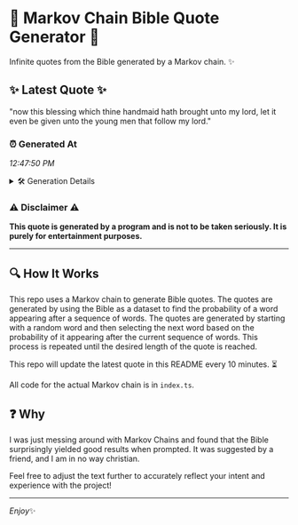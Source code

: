# 📖 Markov Chain Bible Quote Generator 📖

Infinite quotes from the Bible generated by a Markov chain. ✨

## ✨ Latest Quote ✨
"now this blessing which thine handmaid hath brought unto my lord, let it even be given unto the young men that follow my lord."

### ⏰ Generated At
*12:47:50 PM*

<details>
    <summary>🛠️ Generation Details</summary>
    <p>
        <strong>🌱 Seed:</strong> now<br>
        <strong>🔄 Iterations:</strong> 23<br>
        <strong>📜 Context History:</strong><br>[ now ]: this<br>[ now, this ]: blessing<br>[ now, this, blessing ]: which<br>[ now, this, blessing, which ]: thine<br>[ now, this, blessing, which, thine ]: handmaid<br>[ now, this, blessing, which, thine, handmaid ]: hath<br>[ this, blessing, which, thine, handmaid, hath ]: brought<br>[ blessing, which, thine, handmaid, hath, brought ]: unto<br>[ which, thine, handmaid, hath, brought, unto ]: my<br>[ thine, handmaid, hath, brought, unto, my ]: lord,<br>[ handmaid, hath, brought, unto, my, lord, ]: let<br>[ hath, brought, unto, my, lord,, let ]: it<br>[ brought, unto, my, lord,, let, it ]: even<br>[ unto, my, lord,, let, it, even ]: be<br>[ my, lord,, let, it, even, be ]: given<br>[ lord,, let, it, even, be, given ]: unto<br>[ let, it, even, be, given, unto ]: the<br>[ it, even, be, given, unto, the ]: young<br>[ even, be, given, unto, the, young ]: men<br>[ be, given, unto, the, young, men ]: that<br>[ given, unto, the, young, men, that ]: follow<br>[ unto, the, young, men, that, follow ]: my<br>[ the, young, men, that, follow, my ]: lord.<br>
    </p>
</details>

### ⚠️ Disclaimer ⚠️
**This quote is generated by a program and is not to be taken seriously. It is purely for entertainment purposes.**

---

## 🔍 How It Works

This repo uses a Markov chain to generate Bible quotes. The quotes are generated by using the Bible as a dataset to find the probability of a word appearing after a sequence of words. The quotes are generated by starting with a random word and then selecting the next word based on the probability of it appearing after the current sequence of words. This process is repeated until the desired length of the quote is reached.

This repo will update the latest quote in this README every 10 minutes. ⏳

All code for the actual Markov chain is in `index.ts`.

## ❓ Why

I was just messing around with Markov Chains and found that the Bible surprisingly yielded good results when prompted. 
It was suggested by a friend, and I am in no way christian.

Feel free to adjust the text further to accurately reflect your intent and experience with the project!

---

*Enjoy*✨
